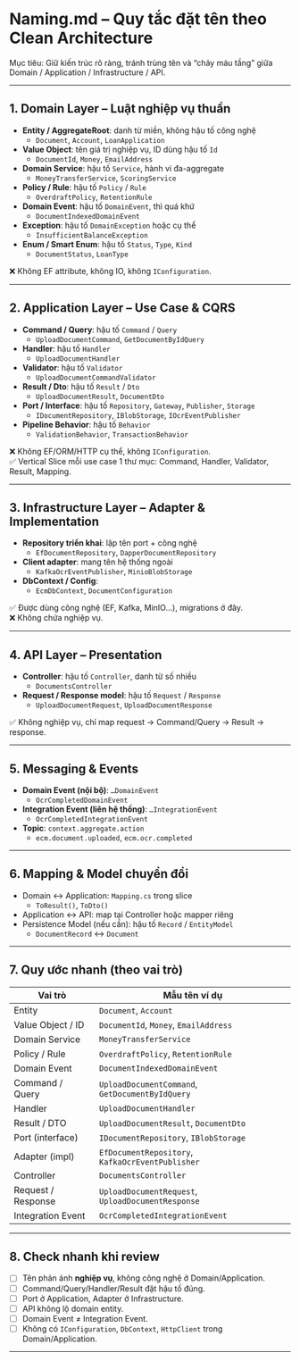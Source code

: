 # Naming.md – Quy tắc đặt tên theo Clean Architecture

Mục tiêu: Giữ kiến trúc rõ ràng, tránh trùng tên và “chảy máu tầng” giữa Domain / Application / Infrastructure / API.

---

## 1. Domain Layer – Luật nghiệp vụ thuần

- **Entity / AggregateRoot**: danh từ miền, không hậu tố công nghệ  
  - `Document`, `Account`, `LoanApplication`
- **Value Object**: tên giá trị nghiệp vụ, ID dùng hậu tố `Id`  
  - `DocumentId`, `Money`, `EmailAddress`
- **Domain Service**: hậu tố `Service`, hành vi đa-aggregate  
  - `MoneyTransferService`, `ScoringService`
- **Policy / Rule**: hậu tố `Policy` / `Rule`  
  - `OverdraftPolicy`, `RetentionRule`
- **Domain Event**: hậu tố `DomainEvent`, thì quá khứ  
  - `DocumentIndexedDomainEvent`
- **Exception**: hậu tố `DomainException` hoặc cụ thể  
  - `InsufficientBalanceException`
- **Enum / Smart Enum**: hậu tố `Status`, `Type`, `Kind`  
  - `DocumentStatus`, `LoanType`

❌ Không EF attribute, không IO, không `IConfiguration`.

---

## 2. Application Layer – Use Case & CQRS

- **Command / Query**: hậu tố `Command` / `Query`  
  - `UploadDocumentCommand`, `GetDocumentByIdQuery`
- **Handler**: hậu tố `Handler`  
  - `UploadDocumentHandler`
- **Validator**: hậu tố `Validator`  
  - `UploadDocumentCommandValidator`
- **Result / Dto**: hậu tố `Result` / `Dto`  
  - `UploadDocumentResult`, `DocumentDto`
- **Port / Interface**: hậu tố `Repository`, `Gateway`, `Publisher`, `Storage`  
  - `IDocumentRepository`, `IBlobStorage`, `IOcrEventPublisher`
- **Pipeline Behavior**: hậu tố `Behavior`  
  - `ValidationBehavior`, `TransactionBehavior`

❌ Không EF/ORM/HTTP cụ thể, không `IConfiguration`.  
✅ Vertical Slice mỗi use case 1 thư mục: Command, Handler, Validator, Result, Mapping.

---

## 3. Infrastructure Layer – Adapter & Implementation

- **Repository triển khai**: lặp tên port + công nghệ  
  - `EfDocumentRepository`, `DapperDocumentRepository`
- **Client adapter**: mang tên hệ thống ngoài  
  - `KafkaOcrEventPublisher`, `MinioBlobStorage`
- **DbContext / Config**:  
  - `EcmDbContext`, `DocumentConfiguration`

✅ Được dùng công nghệ (EF, Kafka, MinIO…), migrations ở đây.  
❌ Không chứa nghiệp vụ.

---

## 4. API Layer – Presentation

- **Controller**: hậu tố `Controller`, danh từ số nhiều  
  - `DocumentsController`
- **Request / Response model**: hậu tố `Request` / `Response`  
  - `UploadDocumentRequest`, `UploadDocumentResponse`

✅ Không nghiệp vụ, chỉ map request → Command/Query → Result → response.

---

## 5. Messaging & Events

- **Domain Event (nội bộ)**: `…DomainEvent`  
  - `OcrCompletedDomainEvent`
- **Integration Event (liên hệ thống)**: `…IntegrationEvent`  
  - `OcrCompletedIntegrationEvent`
- **Topic**: `context.aggregate.action`  
  - `ecm.document.uploaded`, `ecm.ocr.completed`

---

## 6. Mapping & Model chuyển đổi

- Domain ↔ Application: `Mapping.cs` trong slice  
  - `ToResult()`, `ToDto()`
- Application ↔ API: map tại Controller hoặc mapper riêng
- Persistence Model (nếu cần): hậu tố `Record` / `EntityModel`  
  - `DocumentRecord` ↔ `Document`

---

## 7. Quy ước nhanh (theo vai trò)

| Vai trò                     | Mẫu tên ví dụ                              |
|---------------------------|--------------------------------------------|
| Entity                   | `Document`, `Account`                      |
| Value Object / ID        | `DocumentId`, `Money`, `EmailAddress`     |
| Domain Service           | `MoneyTransferService`                     |
| Policy / Rule            | `OverdraftPolicy`, `RetentionRule`        |
| Domain Event             | `DocumentIndexedDomainEvent`              |
| Command / Query          | `UploadDocumentCommand`, `GetDocumentByIdQuery` |
| Handler                  | `UploadDocumentHandler`                   |
| Result / DTO             | `UploadDocumentResult`, `DocumentDto`     |
| Port (interface)         | `IDocumentRepository`, `IBlobStorage`     |
| Adapter (impl)           | `EfDocumentRepository`, `KafkaOcrEventPublisher` |
| Controller              | `DocumentsController`                      |
| Request / Response       | `UploadDocumentRequest`, `UploadDocumentResponse` |
| Integration Event        | `OcrCompletedIntegrationEvent`            |

---

## 8. Check nhanh khi review

- [ ] Tên phản ánh **nghiệp vụ**, không công nghệ ở Domain/Application.  
- [ ] Command/Query/Handler/Result đặt hậu tố đúng.  
- [ ] Port ở Application, Adapter ở Infrastructure.  
- [ ] API không lộ domain entity.  
- [ ] Domain Event ≠ Integration Event.  
- [ ] Không có `IConfiguration`, `DbContext`, `HttpClient` trong Domain/Application.

---
